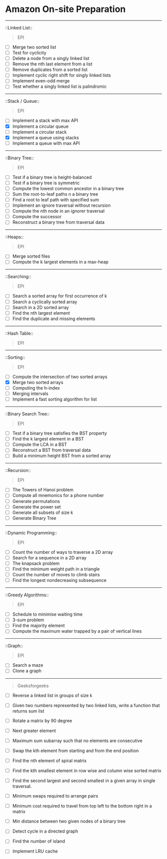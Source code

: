 # Amazon On-site Preparation

-----
::Linked List::

> EPI
- [ ] Merge two sorted list
- [ ] Test for cyclicity
- [ ] Delete a node from a singly linked list
- [ ] Remove the nth last element from a list
- [ ] Remove duplicates from a sorted list
- [ ] Implement cyclic right shift for singly linked lists
- [ ] Implement even-odd merge
- [ ] Test whether a singly linked list is palindromic

----
::Stack / Queue::

> EPI
- [ ] Implement a stack with max API
- [x] Implement a circular queue
- [ ] Implement a circular stack
- [x] Implement a queue using stacks
- [ ] Implement a queue with max API

----
::Binary Tree::

> EPI
- [ ] Test if a binary tree is height-balanced
- [ ] Test if a binary tree is symmetric
- [ ] Compute the lowest common ancestor in a binary tree
- [ ] Sum the root-to-leaf paths n a binary tree
- [ ] Find a root to leaf path with specified sum
- [ ] Implement an ignore traversal without recursion
- [ ] Compute the nth node in an ignorer traversal
- [ ] Compute the successor
- [ ] Reconstruct a binary tree from traversal data

---
::Heaps::

> EPI
- [ ] Merge sorted files
- [ ] Compute the k largest elements in a max-heap

---
::Searching::

> EPI
- [ ] Search a sorted array for first occurrence of k
- [ ] Search a cyclically sorted array
- [ ] Search in a 2D sorted array
- [ ] Find the nth largest element
- [ ] Find the duplicate and missing elements

---
::Hash Table::

> EPI

---
::Sorting::

> EPI
- [ ] Compute the intersection of two sorted arrays
- [x] Merge two sorted arrays
- [ ] Computing the h-index
- [ ] Merging intervals
- [ ] Implement a fast sorting algorithm for list

---
::Binary Search Tree::

> EPI
- [ ] Test if a binary tree satisfies the BST property
- [ ] Find the k largest element in a BST
- [ ] Compute the LCA in a BST
- [ ] Reconstruct a BST from traversal data
- [ ] Build a minimum height BST from a sorted array

---
::Recursion::

> EPI
- [ ] The Towers of Hanoi  problem
- [ ] Compute all mnemonics for a phone number
- [ ] Generate permutations
- [ ] Generate the power set
- [ ] Generate all subsets of size k
- [ ] Generate Binary Tree

---
::Dynamic Programming::

> EPI
- [ ] Count the number of ways to traverse a 2D array
- [ ] Search for a sequence in a 2D array
- [ ] The knapsack problem
- [ ] Find the minimum weight path in a triangle
- [ ] Count the number of moves to climb stairs
- [ ] Find the longest nondecreasing subsequence

---
::Greedy Algorithms::

> EPI
- [ ] Schedule to minimise waiting time
- [ ] 3-sum problem
- [ ] Find the majority element
- [ ] Compute the maximum water trapped by a pair of vertical lines

---
::Graph::

> EPI
- [ ] Search a maze
- [ ] Clone a graph

---
> Geeksforgeeks

- [ ] Reverse a linked list in groups of size k
- [ ] Given two numbers represented by two linked lists, write a function that returns sum list
- [ ] Rotate a matrix by 90 degree
- [ ] Next greater element
- [ ] Maximum sum subarray such that no elements are consecutive
- [ ] Swap the kth element from starting and from the end position 
- [ ] Find the nth element of spiral matrix
- [ ] Find the kth smallest element in row wise and column wise sorted matrix
- [ ] Find the second largest and second smallest in a given array in single traversal.
- [ ] Minimum swaps required to arrange pairs
- [ ] Minimum cost required to travel from top left to the bottom right in a matrix
- [ ] Min distance between two given nodes of a binary tree
- [ ] Detect cycle in a directed graph
- [ ] Find the number of island
- [ ] Implement LRU cache




